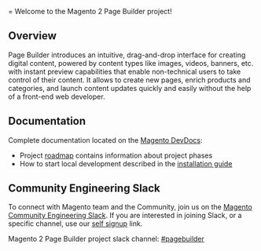=
Welcome to the Magento 2 Page Builder project!

## Overview

Page Builder introduces an intuitive, drag-and-drop interface for creating digital content, powered by content types like images, videos, banners, etc. with instant preview capabilities that enable non-technical users to take control of their content. It allows to create new pages, enrich products and categories, and launch content updates quickly and easily without the help of a front-end web developer.

## Documentation
Complete documentation located on the [Magento DevDocs](https://devdocs.magento.com/page-builder/docs/):
  - Project [roadmap](https://github.com/magento/magento2-page-builder/wiki#roadmap) contains information about project phases 
  - How to start local development described in the [installation guide](https://devdocs.magento.com/page-builder/docs/getting-started/install-pagebuilder.html)

## Community Engineering Slack

To connect with Magento team and the Community, join us on the [Magento Community Engineering Slack](https://magentocommeng.slack.com). 
If you are interested in joining Slack, or a specific channel, use our [self signup](https://opensource.magento.com/slack) link.

Magento 2 Page Builder project slack channel: [#pagebuilder](https://magentocommeng.slack.com/archives/CHB455HPF)